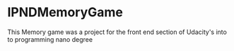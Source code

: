 # IPNDMemoryGame
This Memory game was a project for the front end section of Udacity's into to programming nano degree
